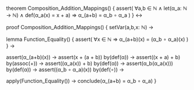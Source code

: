 theorem Composition_Addition_Mappings() {
  assert(
    ∀a,b ∈ ℕ ∧ 
    let(α_a: ℕ → ℕ) ∧
    def(α_a(x) = x + a) ⇒
    α_(a+b) = α_b ∘ α_a
  )
} ↔

proof Composition_Addition_Mappings() {
  setVar(a,b,x: ℕ) →
  
  lemma Function_Equality() {
    assert(
      ∀x ∈ ℕ ⇒ α_(a+b)(x) = (α_b ∘ α_a)(x)
    )
  } →

  assert(α_(a+b)(x)) →
  assert(x + (a + b)) by(def(α)) →
  assert((x + a) + b) by(assoc(+)) →
  assert((α_a(x)) + b) by(def(α)) →
  assert(α_b(α_a(x))) by(def(α)) →
  assert((α_b ∘ α_a)(x)) by(def(∘)) →
  
  apply(Function_Equality()) →
  conclude(α_(a+b) = α_b ∘ α_a)
}